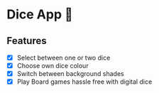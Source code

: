 # Dice App 🎲

## Features
- [x] Select between one or two dice
- [x] Choose own dice colour
- [x] Switch between background shades
- [x] Play Board games hassle free with digital dice
